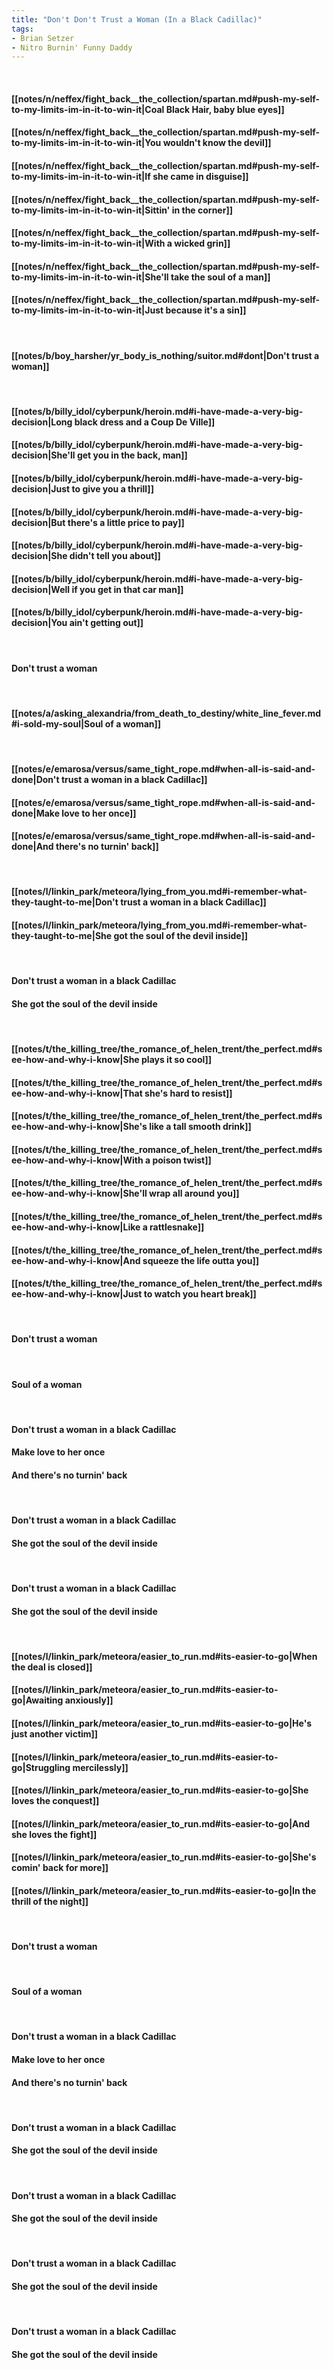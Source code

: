 ```yaml
---
title: "Don't Don't Trust a Woman (In a Black Cadillac)"
tags:
- Brian Setzer
- Nitro Burnin' Funny Daddy
---
```

&nbsp;
#### [[notes/n/neffex/fight_back__the_collection/spartan.md#push-my-self-to-my-limits-im-in-it-to-win-it|Coal Black Hair, baby blue eyes]]
#### [[notes/n/neffex/fight_back__the_collection/spartan.md#push-my-self-to-my-limits-im-in-it-to-win-it|You wouldn't know the devil]]
#### [[notes/n/neffex/fight_back__the_collection/spartan.md#push-my-self-to-my-limits-im-in-it-to-win-it|If she came in disguise]]
#### [[notes/n/neffex/fight_back__the_collection/spartan.md#push-my-self-to-my-limits-im-in-it-to-win-it|Sittin' in the corner]]
#### [[notes/n/neffex/fight_back__the_collection/spartan.md#push-my-self-to-my-limits-im-in-it-to-win-it|With a wicked grin]]
#### [[notes/n/neffex/fight_back__the_collection/spartan.md#push-my-self-to-my-limits-im-in-it-to-win-it|She'll take the soul of a man]]
#### [[notes/n/neffex/fight_back__the_collection/spartan.md#push-my-self-to-my-limits-im-in-it-to-win-it|Just because it's a sin]]
&nbsp;
#### [[notes/b/boy_harsher/yr_body_is_nothing/suitor.md#dont|Don't trust a woman]]
&nbsp;
#### [[notes/b/billy_idol/cyberpunk/heroin.md#i-have-made-a-very-big-decision|Long black dress and a Coup De Ville]]
#### [[notes/b/billy_idol/cyberpunk/heroin.md#i-have-made-a-very-big-decision|She'll get you in the back, man]]
#### [[notes/b/billy_idol/cyberpunk/heroin.md#i-have-made-a-very-big-decision|Just to give you a thrill]]
#### [[notes/b/billy_idol/cyberpunk/heroin.md#i-have-made-a-very-big-decision|But there's a little price to pay]]
#### [[notes/b/billy_idol/cyberpunk/heroin.md#i-have-made-a-very-big-decision|She didn't tell you about]]
#### [[notes/b/billy_idol/cyberpunk/heroin.md#i-have-made-a-very-big-decision|Well if you get in that car man]]
#### [[notes/b/billy_idol/cyberpunk/heroin.md#i-have-made-a-very-big-decision|You ain't getting out]]
&nbsp;
#### Don't trust a woman
&nbsp;
#### [[notes/a/asking_alexandria/from_death_to_destiny/white_line_fever.md#i-sold-my-soul|Soul of a woman]]
&nbsp;
#### [[notes/e/emarosa/versus/same_tight_rope.md#when-all-is-said-and-done|Don't trust a woman in a black Cadillac]]
#### [[notes/e/emarosa/versus/same_tight_rope.md#when-all-is-said-and-done|Make love to her once]]
#### [[notes/e/emarosa/versus/same_tight_rope.md#when-all-is-said-and-done|And there's no turnin' back]]
&nbsp;
#### [[notes/l/linkin_park/meteora/lying_from_you.md#i-remember-what-they-taught-to-me|Don't trust a woman in a black Cadillac]]
#### [[notes/l/linkin_park/meteora/lying_from_you.md#i-remember-what-they-taught-to-me|She got the soul of the devil inside]]
&nbsp;
#### Don't trust a woman in a black Cadillac
#### She got the soul of the devil inside
&nbsp;
#### [[notes/t/the_killing_tree/the_romance_of_helen_trent/the_perfect.md#see-how-and-why-i-know|She plays it so cool]]
#### [[notes/t/the_killing_tree/the_romance_of_helen_trent/the_perfect.md#see-how-and-why-i-know|That she's hard to resist]]
#### [[notes/t/the_killing_tree/the_romance_of_helen_trent/the_perfect.md#see-how-and-why-i-know|She's like a tall smooth drink]]
#### [[notes/t/the_killing_tree/the_romance_of_helen_trent/the_perfect.md#see-how-and-why-i-know|With a poison twist]]
#### [[notes/t/the_killing_tree/the_romance_of_helen_trent/the_perfect.md#see-how-and-why-i-know|She'll wrap all around you]]
#### [[notes/t/the_killing_tree/the_romance_of_helen_trent/the_perfect.md#see-how-and-why-i-know|Like a rattlesnake]]
#### [[notes/t/the_killing_tree/the_romance_of_helen_trent/the_perfect.md#see-how-and-why-i-know|And squeeze the life outta you]]
#### [[notes/t/the_killing_tree/the_romance_of_helen_trent/the_perfect.md#see-how-and-why-i-know|Just to watch you heart break]]
&nbsp;
#### Don't trust a woman
&nbsp;
#### Soul of a woman
&nbsp;
#### Don't trust a woman in a black Cadillac
#### Make love to her once
#### And there's no turnin' back
&nbsp;
#### Don't trust a woman in a black Cadillac
#### She got the soul of the devil inside
&nbsp;
#### Don't trust a woman in a black Cadillac
#### She got the soul of the devil inside
&nbsp;
#### [[notes/l/linkin_park/meteora/easier_to_run.md#its-easier-to-go|When the deal is closed]]
#### [[notes/l/linkin_park/meteora/easier_to_run.md#its-easier-to-go|Awaiting anxiously]]
#### [[notes/l/linkin_park/meteora/easier_to_run.md#its-easier-to-go|He's just another victim]]
#### [[notes/l/linkin_park/meteora/easier_to_run.md#its-easier-to-go|Struggling mercilessly]]
#### [[notes/l/linkin_park/meteora/easier_to_run.md#its-easier-to-go|She loves the conquest]]
#### [[notes/l/linkin_park/meteora/easier_to_run.md#its-easier-to-go|And she loves the fight]]
#### [[notes/l/linkin_park/meteora/easier_to_run.md#its-easier-to-go|She's comin' back for more]]
#### [[notes/l/linkin_park/meteora/easier_to_run.md#its-easier-to-go|In the thrill of the night]]
&nbsp;
#### Don't trust a woman
&nbsp;
#### Soul of a woman
&nbsp;
#### Don't trust a woman in a black Cadillac
#### Make love to her once
#### And there's no turnin' back
&nbsp;
#### Don't trust a woman in a black Cadillac
#### She got the soul of the devil inside
&nbsp;
#### Don't trust a woman in a black Cadillac
#### She got the soul of the devil inside
&nbsp;
#### Don't trust a woman in a black Cadillac
#### She got the soul of the devil inside
&nbsp;
#### Don't trust a woman in a black Cadillac
#### She got the soul of the devil inside

